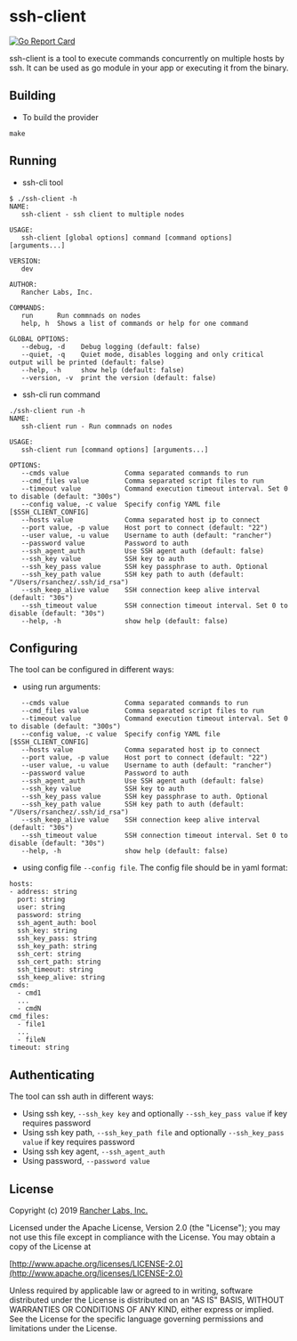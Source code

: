 ssh-client
========

[![Go Report Card](https://goreportcard.com/badge/github.com/rawmind0/ssh-client)](https://goreportcard.com/report/github.com/rawmind0/ssh-client)

ssh-client is a tool to execute commands concurrently on multiple hosts by ssh. It can be used as go module in your app or executing it from the binary.

## Building

* To build the provider

`make`

## Running

* ssh-cli tool

```
$ ./ssh-client -h
NAME:
   ssh-client - ssh client to multiple nodes

USAGE:
   ssh-client [global options] command [command options] [arguments...]

VERSION:
   dev

AUTHOR:
   Rancher Labs, Inc.

COMMANDS:
   run      Run commnads on nodes
   help, h  Shows a list of commands or help for one command

GLOBAL OPTIONS:
   --debug, -d    Debug logging (default: false)
   --quiet, -q    Quiet mode, disables logging and only critical output will be printed (default: false)
   --help, -h     show help (default: false)
   --version, -v  print the version (default: false)
```

* ssh-cli run command

```
./ssh-client run -h
NAME:
   ssh-client run - Run commnads on nodes

USAGE:
   ssh-client run [command options] [arguments...]

OPTIONS:
   --cmds value              Comma separated commands to run
   --cmd_files value         Comma separated script files to run
   --timeout value           Command execution timeout interval. Set 0 to disable (default: "300s")
   --config value, -c value  Specify config YAML file [$SSH_CLIENT_CONFIG]
   --hosts value             Comma separated host ip to connect
   --port value, -p value    Host port to connect (default: "22")
   --user value, -u value    Username to auth (default: "rancher")
   --password value          Password to auth
   --ssh_agent_auth          Use SSH agent auth (default: false)
   --ssh_key value           SSH key to auth
   --ssh_key_pass value      SSH key passphrase to auth. Optional
   --ssh_key_path value      SSH key path to auth (default: "/Users/rsanchez/.ssh/id_rsa")
   --ssh_keep_alive value    SSH connection keep alive interval (default: "30s")
   --ssh_timeout value       SSH connection timeout interval. Set 0 to disable (default: "30s")
   --help, -h                show help (default: false)
```

## Configuring

The tool can be configured in different ways:

* using run arguments:
```
   --cmds value              Comma separated commands to run
   --cmd_files value         Comma separated script files to run
   --timeout value           Command execution timeout interval. Set 0 to disable (default: "300s")
   --config value, -c value  Specify config YAML file [$SSH_CLIENT_CONFIG]
   --hosts value             Comma separated host ip to connect
   --port value, -p value    Host port to connect (default: "22")
   --user value, -u value    Username to auth (default: "rancher")
   --password value          Password to auth
   --ssh_agent_auth          Use SSH agent auth (default: false)
   --ssh_key value           SSH key to auth
   --ssh_key_pass value      SSH key passphrase to auth. Optional
   --ssh_key_path value      SSH key path to auth (default: "/Users/rsanchez/.ssh/id_rsa")
   --ssh_keep_alive value    SSH connection keep alive interval (default: "30s")
   --ssh_timeout value       SSH connection timeout interval. Set 0 to disable (default: "30s")
   --help, -h                show help (default: false)
```

* using config file `--config file`. The config file should be in yaml format:
```
hosts:
- address: string
  port: string
  user: string
  password: string
  ssh_agent_auth: bool
  ssh_key: string
  ssh_key_pass: string
  ssh_key_path: string
  ssh_cert: string
  ssh_cert_path: string
  ssh_timeout: string
  ssh_keep_alive: string
cmds: 
  - cmd1
  ...
  - cmdN
cmd_files:
  - file1
  ...
  - fileN 
timeout: string
```

## Authenticating

The tool can ssh auth in different ways:
* Using ssh key, `--ssh_key key` and optionally `--ssh_key_pass value` if key requires password 
* Using ssh key path, `--ssh_key_path file` and optionally `--ssh_key_pass value` if key requires password 
* Using ssh key agent, `--ssh_agent_auth`
* Using password, `--password value`

## License
Copyright (c) 2019 [Rancher Labs, Inc.](http://rancher.com)

Licensed under the Apache License, Version 2.0 (the "License");
you may not use this file except in compliance with the License.
You may obtain a copy of the License at

[http://www.apache.org/licenses/LICENSE-2.0](http://www.apache.org/licenses/LICENSE-2.0)

Unless required by applicable law or agreed to in writing, software
distributed under the License is distributed on an "AS IS" BASIS,
WITHOUT WARRANTIES OR CONDITIONS OF ANY KIND, either express or implied.
See the License for the specific language governing permissions and
limitations under the License.
